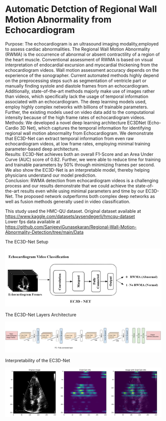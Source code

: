 # Automatic Detction of Regional Wall Motion Abnormality from Echocardiogram
Purpose: The echocardiogram is an ultrasound imaging modality,employed to assess cardiac abnormalities. The Regional Wall Motion Abnormality (RWMA) is the occurrence of abnormal or absent contractility of a region of the heart muscle. Conventional assessment of RWMA is based on visual interpretation of endocardial excursion and myocardial thickening from the echocardiogram videos. Wall motion assessment accuracy depends on the experience of the sonographer. Current automated methods highly depend on the preprocessing steps such as segmentation of ventricle part or manually finding systole and diastole frames from an echocardiogram. Additionally, state-of-the-art methods majorly make use of images rather than videos, which specifically lack the usage of temporal information associated with an echocardiogram. The deep learning models used, employ highly complex networks with billions of trainable parameters. Further, the existing models used on video data add to the computational intensity because of the high frame rates of echocardiogram videos.<br />
Methods: We developed a novel deep learning architecture EC3DNet (Echo-Cardio 3D Net), which captures the temporal information for identifying regional wall motion abnormality from Echocardiogram. We demonstrate that EC3D-Net can extract temporal information from even raw echocardiogram videos, at low frame rates, employing minimal training parameter-based deep architecture.<br />
Results: EC3D-Net achieves both an overall F1-Score and an Area Under Curve (AUC) score of 0.82. Further, we were able to reduce time for training and trainable parameters by 50% through minimizing frames per second. We also show the EC3D-Net is an interpretable model, thereby helping physicians understand our model prediction.<br />
Conclusion: RWMA detection from echocardiogram videos is a challenging process and our results demonstrate that we could achieve the state-of-the-art results even while using minimal parameters and time by our EC3D-Net. The proposed network outperforms both complex deep networks as well as fusion methods generally used in video classification.<br />

This study used the HMC-QU dataset. Original dataset available at https://www.kaggle.com/datasets/aysendegerli/hmcqu-dataset <br />
Lower fps data available at https://github.com/SanjeeviGunasekaran/Regional-Wall-Motion-Abnormality-Detection/tree/main/Data

The EC3D-Net Setup <br />
<!-- <img src="https://github.com/SanjeeviGunasekaran/Automatic-RWMA-Detection/blob/main/docs/overall_ec3d-net.jpg" alt="" width="600" /> -->
![image](https://github.com/SanjeeviGunasekaran/Automatic-RWMA-Detection/blob/main/docs/overall_ec3d-net.jpg)

The EC3D-Net Layers Architecture<br /> 

![image](https://github.com/SanjeeviGunasekaran/Automatic-RWMA-Detection/blob/main/docs/EC3D-Net_Arch.jpg)


Interpretability of the EC3D-Net<br /> 

![image](https://github.com/SanjeeviGunasekaran/Automatic-RWMA-Detection/blob/main/docs/grad_cam_image.png)

